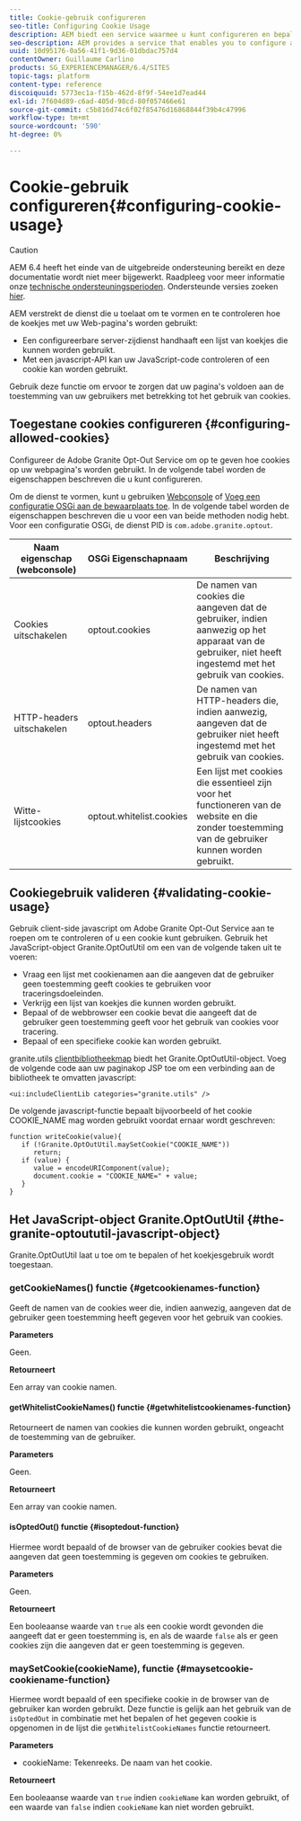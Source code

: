 ```yaml
---
title: Cookie-gebruik configureren
seo-title: Configuring Cookie Usage
description: AEM biedt een service waarmee u kunt configureren en bepalen hoe cookies worden gebruikt met uw webpagina's
seo-description: AEM provides a service that enables you to configure and control how cookies are used with your web pages
uuid: 10d95176-0a56-41f1-9d36-01dbdac757d4
contentOwner: Guillaume Carlino
products: SG_EXPERIENCEMANAGER/6.4/SITES
topic-tags: platform
content-type: reference
discoiquuid: 5773ec1a-f15b-462d-8f9f-54ee1d7ead44
exl-id: 7f604d89-c6ad-405d-98cd-80f057466e61
source-git-commit: c5b816d74c6f02f85476d16868844f39b4c47996
workflow-type: tm+mt
source-wordcount: '590'
ht-degree: 0%

---
```


# Cookie-gebruik configureren{#configuring-cookie-usage}

>[!CAUTION]
>
>AEM 6.4 heeft het einde van de uitgebreide ondersteuning bereikt en deze documentatie wordt niet meer bijgewerkt. Raadpleeg voor meer informatie onze [technische ondersteuningsperioden](https://helpx.adobe.com/support/programs/eol-matrix.html). Ondersteunde versies zoeken [hier](https://experienceleague.adobe.com/docs/).

AEM verstrekt de dienst die u toelaat om te vormen en te controleren hoe de koekjes met uw Web-pagina&#39;s worden gebruikt:

* Een configureerbare server-zijdienst handhaaft een lijst van koekjes die kunnen worden gebruikt.
* Met een javascript-API kan uw JavaScript-code controleren of een cookie kan worden gebruikt.

Gebruik deze functie om ervoor te zorgen dat uw pagina&#39;s voldoen aan de toestemming van uw gebruikers met betrekking tot het gebruik van cookies.

## Toegestane cookies configureren {#configuring-allowed-cookies}

Configureer de Adobe Granite Opt-Out Service om op te geven hoe cookies op uw webpagina&#39;s worden gebruikt. In de volgende tabel worden de eigenschappen beschreven die u kunt configureren.

Om de dienst te vormen, kunt u gebruiken [Webconsole](/help/sites-deploying/configuring-osgi.md#osgi-configuration-with-the-web-console) of [Voeg een configuratie OSGi aan de bewaarplaats toe](/help/sites-deploying/configuring-osgi.md#adding-a-new-configuration-to-the-repository). In de volgende tabel worden de eigenschappen beschreven die u voor een van beide methoden nodig hebt. Voor een configuratie OSGi, de dienst PID is `com.adobe.granite.optout`.

| Naam eigenschap (webconsole) | OSGi Eigenschapnaam | Beschrijving |
|---|---|---|
| Cookies uitschakelen | optout.cookies | De namen van cookies die aangeven dat de gebruiker, indien aanwezig op het apparaat van de gebruiker, niet heeft ingestemd met het gebruik van cookies. |
| HTTP-headers uitschakelen | optout.headers | De namen van HTTP-headers die, indien aanwezig, aangeven dat de gebruiker niet heeft ingestemd met het gebruik van cookies. |
| Witte-lijstcookies | optout.whitelist.cookies | Een lijst met cookies die essentieel zijn voor het functioneren van de website en die zonder toestemming van de gebruiker kunnen worden gebruikt. |

## Cookiegebruik valideren {#validating-cookie-usage}

Gebruik client-side javascript om Adobe Granite Opt-Out Service aan te roepen om te controleren of u een cookie kunt gebruiken. Gebruik het JavaScript-object Granite.OptOutUtil om een van de volgende taken uit te voeren:

* Vraag een lijst met cookienamen aan die aangeven dat de gebruiker geen toestemming geeft cookies te gebruiken voor traceringsdoeleinden.
* Verkrijg een lijst van koekjes die kunnen worden gebruikt.
* Bepaal of de webbrowser een cookie bevat die aangeeft dat de gebruiker geen toestemming geeft voor het gebruik van cookies voor tracering.
* Bepaal of een specifieke cookie kan worden gebruikt.

granite.utils [clientbibliotheekmap](/help/sites-developing/clientlibs.md#referencing-client-side-libraries) biedt het Granite.OptOutUtil-object. Voeg de volgende code aan uw paginakop JSP toe om een verbinding aan de bibliotheek te omvatten javascript:

`<ui:includeClientLib categories="granite.utils" />`

De volgende javascript-functie bepaalt bijvoorbeeld of het cookie COOKIE_NAME mag worden gebruikt voordat ernaar wordt geschreven:

```
function writeCookie(value){
   if (!Granite.OptOutUtil.maySetCookie("COOKIE_NAME")) 
      return;
   if (value) {
      value = encodeURIComponent(value);
      document.cookie = "COOKIE_NAME=" + value; 
   }
}
```

## Het JavaScript-object Granite.OptOutUtil {#the-granite-optoututil-javascript-object}

Granite.OptOutUtil laat u toe om te bepalen of het koekjesgebruik wordt toegestaan.

### getCookieNames() functie {#getcookienames-function}

Geeft de namen van de cookies weer die, indien aanwezig, aangeven dat de gebruiker geen toestemming heeft gegeven voor het gebruik van cookies.

**Parameters**

Geen.

**Retourneert**

Een array van cookie namen.

#### getWhitelistCookieNames() functie {#getwhitelistcookienames-function}

Retourneert de namen van cookies die kunnen worden gebruikt, ongeacht de toestemming van de gebruiker.

**Parameters**

Geen.

**Retourneert**

Een array van cookie namen.

#### isOptedOut() functie {#isoptedout-function}

Hiermee wordt bepaald of de browser van de gebruiker cookies bevat die aangeven dat geen toestemming is gegeven om cookies te gebruiken.

**Parameters**

Geen.

**Retourneert**

Een booleaanse waarde van `true` als een cookie wordt gevonden die aangeeft dat er geen toestemming is, en als de waarde `false` als er geen cookies zijn die aangeven dat er geen toestemming is gegeven.

### maySetCookie(cookieName), functie {#maysetcookie-cookiename-function}

Hiermee wordt bepaald of een specifieke cookie in de browser van de gebruiker kan worden gebruikt. Deze functie is gelijk aan het gebruik van de `isOptedOut` in combinatie met het bepalen of het gegeven cookie is opgenomen in de lijst die `getWhitelistCookieNames` functie retourneert.

**Parameters**

* cookieName: Tekenreeks. De naam van het cookie.

**Retourneert**

Een booleaanse waarde van `true` indien `cookieName` kan worden gebruikt, of een waarde van `false` indien `cookieName` kan niet worden gebruikt.
